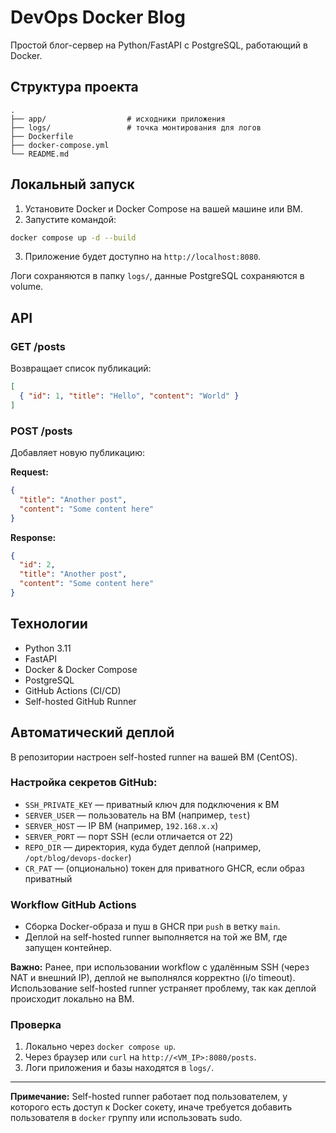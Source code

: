 # DevOps Docker Blog

Простой блог-сервер на Python/FastAPI с PostgreSQL, работающий в Docker.

## Структура проекта

```
.
├── app/                  # исходники приложения
├── logs/                 # точка монтирования для логов
├── Dockerfile
├── docker-compose.yml
└── README.md
```

## Локальный запуск

1. Установите Docker и Docker Compose на вашей машине или ВМ.
2. Запустите командой:

```bash
docker compose up -d --build
```

3. Приложение будет доступно на `http://localhost:8080`.

Логи сохраняются в папку `logs/`, данные PostgreSQL сохраняются в volume.

## API

### GET /posts

Возвращает список публикаций:

```json
[
  { "id": 1, "title": "Hello", "content": "World" }
]
```

### POST /posts

Добавляет новую публикацию:

**Request:**

```json
{
  "title": "Another post",
  "content": "Some content here"
}
```

**Response:**

```json
{
  "id": 2,
  "title": "Another post",
  "content": "Some content here"
}
```

## Технологии

- Python 3.11
- FastAPI
- Docker & Docker Compose
- PostgreSQL
- GitHub Actions (CI/CD)
- Self-hosted GitHub Runner

## Автоматический деплой

В репозитории настроен self-hosted runner на вашей ВМ (CentOS).

### Настройка секретов GitHub:

- `SSH_PRIVATE_KEY` — приватный ключ для подключения к ВМ
- `SERVER_USER` — пользователь на ВМ (например, `test`)
- `SERVER_HOST` — IP ВМ (например, `192.168.x.x`)
- `SERVER_PORT` — порт SSH (если отличается от 22)
- `REPO_DIR` — директория, куда будет деплой (например, `/opt/blog/devops-docker`)
- `CR_PAT` — (опционально) токен для приватного GHCR, если образ приватный

### Workflow GitHub Actions

- Сборка Docker-образа и пуш в GHCR при `push` в ветку `main`.
- Деплой на self-hosted runner выполняется на той же ВМ, где запущен контейнер.

**Важно:** Ранее, при использовании workflow с удалённым SSH (через NAT и внешний IP), деплой не выполнялся корректно (i/o timeout). Использование self-hosted runner устраняет проблему, так как деплой происходит локально на ВМ.

### Проверка

1. Локально через `docker compose up`.
2. Через браузер или `curl` на `http://<VM_IP>:8080/posts`.
3. Логи приложения и базы находятся в `logs/`.

---

**Примечание:** Self-hosted runner работает под пользователем, у которого есть доступ к Docker сокету, иначе требуется добавить пользователя в `docker` группу или использовать sudo.

